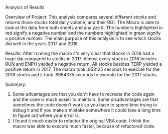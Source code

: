 Analysis of Results

Overview of Project:
  This analysis compares several different stocks and returns those stocks total daily volume, and their ROI. The Macro is able to look at the data from both sheets and analyze it. The numbers highlighted in red signify a negative number and the numbers highlighted in green signify a positive number. The main purpose of this analysis is to see which stocks did well in the years 2017 and 2018.
  
Results:
  After running the macro it's very clear that stocks in 2018 had a huge dip compared to stocks in 2017. Almost every stock in 2018 besides RUN and ENPH yielded a negative return. All stocks besides TERP yielded a positive return in 2017. The macro took .953125 seconds to execute for the 2018 stocks and it took .8984375 seconds to execute for the 2017 stocks. 

Summary:
  1. Some advantages are that you don't have to recreate the code again and the code is much easier to maintain. Some disadvantages are that sometimes the code doesn't work so you have to spend time trying to debug it and if you make a mistake somewhere it could take a long time to figure out where your error is.
  2. I found it much easier to refactor the original VBA code. I think the macro was able to execute much faster, because of refactored code. 
